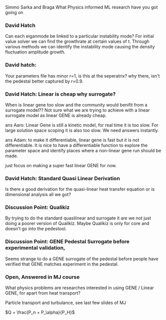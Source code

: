 Simmo Sarka and Braga
What Physics informed ML research have you got going on

### David Hatch
Can each eiganmode be linked to a particular instability mode? For initial value solver we can find the growthrate at certain values of t. Through various methods we can identify the instability mode causing the density fluctuation amplitude growth.

### David hatch:
Your parameters file has minor r=1, is this at the seperatrix? why there, isn't the pedestal better captured by r=0.9.
### David Hatch:  Linear is cheap why surrogate?
When is linear gene too slow and the community would benifit from a surrogate model?? Not sure what we are trying to achieve with a linear surrogate model as linear GENE is already cheap.

ans Aaro: Linear Gene is still a kinetic model, for real time it is too slow. For large solution space scoping it is also too slow. We need answers instantly.

ans Adam: to make it differentiable, linear gene is fast but it is not differentiable. It is nice to have a differentiable function to explore the parameter space and identify places where a non-linear gene run should be made. 

just focus on making a super fast linear GENE for now.

### David Hatch: Standard Quasi Linear Derivation
Is there a good derivation for the quasi-linear heat transfer equation or is dimensional analysis all we got?

### Discussion Point: Qualikiz
By trying to do the standard quasilinear and surrogate it are we not just doing a poorer version of Qualikiz. Maybe Qualikiz is only for core and doesn't go into the pedestool.

### Discussion Point: GENE Pedestal Surrogate before experimental validation,
Seems strange to do a GENE surrogate of the pedestal before people have verified that GENE matches experiment in the pedestal. 

### Open, Answered in MJ course
What physics problems are researches interested in using GENE / Linear GENE, for apart from heat transport? 

Particle transport and turbulance, see last few slides of MJ 

$Q = \frac{P_n + P_\alpha}{P_H}$ 